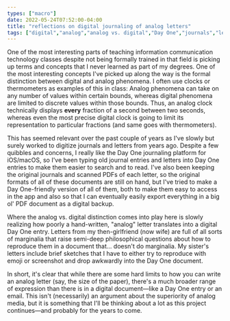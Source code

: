 ```yaml
---
types: ["macro"]
date: 2022-05-24T07:52:00-04:00
title: "reflections on digital journaling of analog letters"
tags: ["digital","analog","analog vs. digital","Day One","journals","letters","ICT","ICT program","teaching"]
---
```


One of the most interesting parts of teaching information communication technology classes despite not being formally trained in that field is picking up terms and concepts that I never learned as part of my degrees. One of the most interesting concepts I've picked up along the way is the formal distinction between digital and analog phenomena. I often use clocks or thermometers as examples of this in class: Analog phenomena can take on any number of values within certain bounds, whereas digital phenomena are limited to discrete values within those bounds. Thus, an analog clock technically displays **every** fraction of a second between two seconds, whereas even the most precise digital clock is going to limit its representation to particular fractions (and same goes with thermometers). 

This has seemed relevant over the past couple of years as I've slowly but surely worked to digitize journals and letters from years ago. Despite a few quibbles and concerns, I really like the Day One journaling platform for iOS/macOS, so I've been typing old journal entries and letters into Day One entries to make them easier to search and to read. I've also been keeping the original journals and scanned PDFs of each letter, so the original formats of all of these documents are still on hand, but I've tried to make a Day One-friendly version of all of them, both to make them easy to access in the app and also so that I can eventually easily export everything in a big ol' PDF document as a digital backup. 

Where the analog vs. digital distinction comes into play here is slowly realizing how poorly a hand-written, "analog" letter translates into a digital Day One entry. Letters from my then-girlfriend (now wife) are full of all sorts of marginalia that raise semi-deep philosophical questions about how to reproduce them in a document that... doesn't do marginalia. My sister's letters include brief sketches that I have to either try to reproduce with emoji or screenshot and drop awkwardly into the Day One document. 

In short, it's clear that while there are some hard limits to how you can write an analog letter (say, the size of the paper), there's a much broader range of expression than there is in a digital document—like a Day One entry or an email. This isn't (necessarily) an argument about the superiority of analog media, but it is something that I'll be thinking about a lot as this project continues—and probably for the years to come. 
